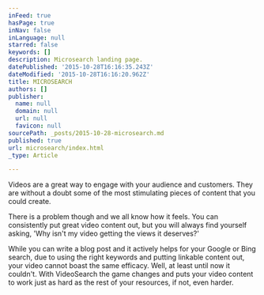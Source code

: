 ```yaml
---
inFeed: true
hasPage: true
inNav: false
inLanguage: null
starred: false
keywords: []
description: Microsearch landing page.
datePublished: '2015-10-28T16:16:35.243Z'
dateModified: '2015-10-28T16:16:20.962Z'
title: MICROSEARCH
authors: []
publisher:
  name: null
  domain: null
  url: null
  favicon: null
sourcePath: _posts/2015-10-28-microsearch.md
published: true
url: microsearch/index.html
_type: Article

---
```

Videos are a great way to engage with your audience and customers. They are without a doubt some of the most stimulating pieces of content that you could create.

There is a problem though and we all know how it feels. You can consistently put great video content out, but you will always find yourself asking, 'Why isn't my video getting the views it deserves?'

While you can write a blog post and it actively helps for your Google or Bing search, due to using the right keywords and putting linkable content out, your video cannot boast the same efficacy. Well, at least until now it couldn't. With VideoSearch the game changes and puts your video content to work just as hard as the rest of your resources, if not, even harder.
